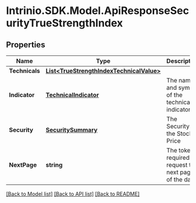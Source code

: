 # Intrinio.SDK.Model.ApiResponseSecurityTrueStrengthIndex
## Properties

Name | Type | Description | Notes
------------ | ------------- | ------------- | -------------
**Technicals** | [**List&lt;TrueStrengthIndexTechnicalValue&gt;**](TrueStrengthIndexTechnicalValue.md) |  | [optional] 
**Indicator** | [**TechnicalIndicator**](TechnicalIndicator.md) | The name and symbol of the technical indicator | [optional] 
**Security** | [**SecuritySummary**](SecuritySummary.md) | The Security of the Stock Price | [optional] 
**NextPage** | **string** | The token required to request the next page of the data | [optional] 

[[Back to Model list]](../README.md#documentation-for-models) [[Back to API list]](../README.md#documentation-for-api-endpoints) [[Back to README]](../README.md)

